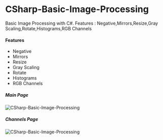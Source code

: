 # CSharp-Basic-Image-Processing
Basic Image Processing with C#. Features : Negative,Mirrors,Resize,Gray Scaling,Rotate,Histograms,RGB Channels
#### Features
* Negative
* Mirrors
* Resize
* Gray Scaling
* Rotate
* Histograms
* RGB Channels
##### Main Page
![CSharp-Basic-Image-Processing](https://github.com/omansak/CSharp-Basic-Image-Processing/blob/master/Images/Main.PNG "Main")
##### Channels Page
![CSharp-Basic-Image-Processing](https://github.com/omansak/CSharp-Basic-Image-Processing/blob/master/Images/Channels.PNG "Channels")
